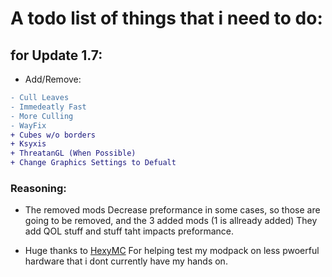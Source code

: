 # A todo list of things that i need to do:

## for Update 1.7:

- Add/Remove:
```diff
- Cull Leaves
- Immedeatly Fast
- More Culling
- WayFix
+ Cubes w/o borders
+ Ksyxis
+ ThreatanGL (When Possible)
+ Change Graphics Settings to Defualt
```

### Reasoning:
- The removed mods Decrease preformance in some cases, so those are going to be removed, and the 3 added mods (1 is allready added) They add QOL stuff and stuff taht impacts preformance.

- Huge thanks to [HexyMC](https://github.com/MrGlitchDogePE) For helping test my modpack on less pwoerful hardware that i dont currently have my hands on.
